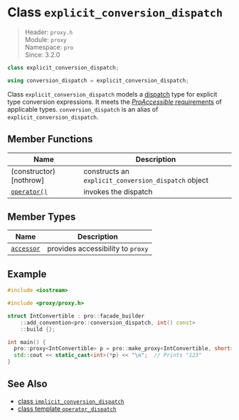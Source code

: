 # Class `explicit_conversion_dispatch`

> Header: `proxy.h`  
> Module: `proxy`  
> Namespace: `pro`  
> Since: 3.2.0

```cpp
class explicit_conversion_dispatch;

using conversion_dispatch = explicit_conversion_dispatch;
```

Class `explicit_conversion_dispatch` models a [dispatch](../ProDispatch.md) type for explicit type conversion expressions. It meets the [*ProAccessible* requirements](../ProAccessible.md) of applicable types. `conversion_dispatch` is an alias of `explicit_conversion_dispatch`.

## Member Functions

| Name                             | Description                                         |
| -------------------------------- | --------------------------------------------------- |
| (constructor) [nothrow]          | constructs an `explicit_conversion_dispatch` object |
| [`operator()`](operator_call.md) | invokes the dispatch                                |

## Member Types

| Name                                                   | Description                       |
| ------------------------------------------------------ | --------------------------------- |
| [`accessor`](accessor.md) | provides accessibility to `proxy` |

## Example

```cpp
#include <iostream>

#include <proxy/proxy.h>

struct IntConvertible : pro::facade_builder
    ::add_convention<pro::conversion_dispatch, int() const>
    ::build {};

int main() {
  pro::proxy<IntConvertible> p = pro::make_proxy<IntConvertible, short>(123);  // p holds a short
  std::cout << static_cast<int>(*p) << "\n";  // Prints "123"
}
```

## See Also

- [class `implicit_conversion_dispatch`](../implicit_conversion_dispatch/README.md)
- [class template `operator_dispatch`](../operator_dispatch/README.md)

